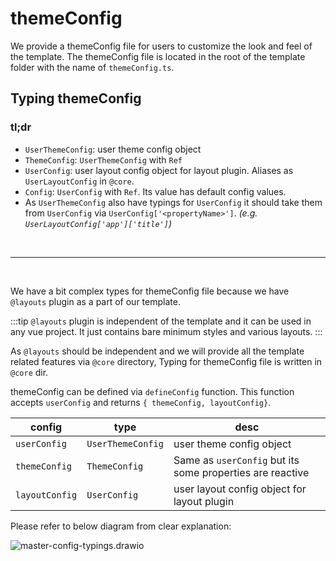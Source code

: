 # themeConfig

We provide a themeConfig file for users to customize the look and feel of the template. The themeConfig file is located in the root of the template folder with the name of `themeConfig.ts`.

## Typing themeConfig

### tl;dr

- `UserThemeConfig`: user theme config object
- `ThemeConfig`: `UserThemeConfig` with `Ref`
- `UserConfig`: user layout config object for layout plugin. Aliases as `UserLayoutConfig` in `@core`.
- `Config`: `UserConfig` with `Ref`. Its value has default config values.
- As `UserThemeConfig` also have typings for `UserConfig` it should take them from `UserConfig` via `UserConfig['<propertyName>']`. _(e.g. `UserLayoutConfig['app']['title']`)_

<br>

---

<br>

We have a bit complex types for themeConfig file because we have `@layouts` plugin as a part of our template.

:::tip
`@layouts` plugin is independent of the template and it can be used in any vue project. It just contains bare minimum styles and various layouts.
:::

As `@layouts` should be independent and we will provide all the template related features via `@core` directory, Typing for themeConfig file is written in `@core` dir.

themeConfig can be defined via `defineConfig` function. This function accepts `userConfig` and returns `{ themeConfig, layoutConfig}`.

| config         | type              | desc                                                      |
| -------------- | ----------------- | --------------------------------------------------------- |
| `userConfig`   | `UserThemeConfig` | user theme config object                                  |
| `themeConfig`  | `ThemeConfig`     | Same as `userConfig` but its some properties are reactive |
| `layoutConfig` | `UserConfig`      | user layout config object for layout plugin               |

Please refer to below diagram from clear explanation:

![master-config-typings.drawio](/images/contributing/master-config-typings.drawio.png)
